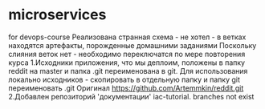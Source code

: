 # microservices
for devops-course
Реализована странная схема - не хотел - в ветках находятся артефакты, порожденные домашними заданиями 
Поскольку слияния веток нет - необходимо переключатся по мере повторения курса
1.Исходники приложения, что мы деплоим, положены в папку reddit на master и папка .git переименована в git. 
Для использования локально исходников - скопировать в отдельную папку и папку git переименовать .git
Оригинал  https://github.com/Artemmkin/reddit.git
2.Добавлен репозиторий 'документации' iac-tutorial. branches not exist
